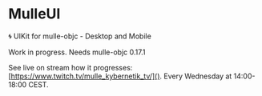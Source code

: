 # MulleUI

🌀 UIKit for mulle-objc - Desktop and Mobile

Work in progress. Needs mulle-objc 0.17.1

See live on stream how it progresses: [https://www.twitch.tv/mulle_kybernetik_tv/](). Every Wednesday at 14:00-18:00 CEST.



